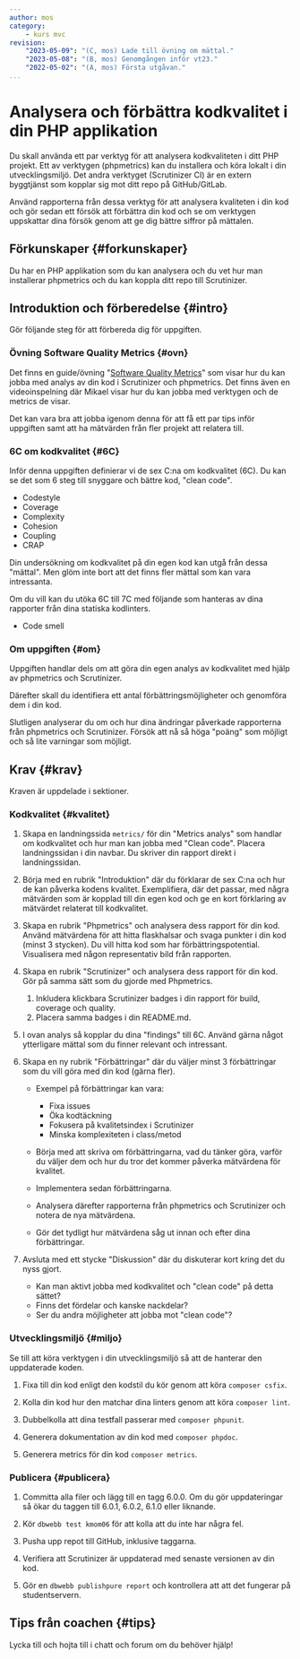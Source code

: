 ```yaml
---
author: mos
category:
    - kurs mvc
revision:
    "2023-05-09": "(C, mos) Lade till övning om mättal."
    "2023-05-08": "(B, mos) Genomgången inför vt23."
    "2022-05-02": "(A, mos) Första utgåvan."
...
```

Analysera och förbättra kodkvalitet i din PHP applikation
===================================

Du skall använda ett par verktyg för att analysera kodkvaliteten i ditt PHP projekt. Ett av verktygen (phpmetrics) kan du installera och köra lokalt i din utvecklingsmiljö. Det andra verktyget (Scrutinizer CI) är en extern byggtjänst som kopplar sig mot ditt repo på GitHub/GitLab.

Använd rapporterna från dessa verktyg för att analysera kvaliteten i din kod och gör sedan ett försök att förbättra din kod och se om verktygen uppskattar dina försök genom att ge dig bättre siffror på mättalen.

<!--more-->



Förkunskaper {#forkunskaper}
-----------------------

Du har en PHP applikation som du kan analysera och du vet hur man installerar phpmetrics och du kan koppla ditt repo till Scrutinizer.



Introduktion och förberedelse {#intro}
-----------------------

Gör följande steg för att förbereda dig för uppgiften.



### Övning Software Quality Metrics {#ovn}

Det finns en guide/övning "[Software Quality Metrics](https://github.com/dbwebb-se/mvc/tree/main/example/metrics)" som visar hur du kan jobba med analys av din kod i Scrutinizer och phpmetrics. Det finns även en videoinspelning där Mikael visar hur du kan jobba med verktygen och de metrics de visar.

Det kan vara bra att jobba igenom denna för att få ett par tips inför uppgiften samt att ha mätvärden från fler projekt att relatera till.



### 6C om kodkvalitet {#6C}

Inför denna uppgiften definierar vi de sex C:na om kodkvalitet (6C). Du kan se det som 6 steg till snyggare och bättre kod, "clean code".

* Codestyle
* Coverage
* Complexity
* Cohesion
* Coupling
* CRAP

Din undersökning om kodkvalitet på din egen kod kan utgå från dessa "mättal". Men glöm inte bort att det finns fler mättal som kan vara intressanta.

Om du vill kan du utöka 6C till 7C med följande som hanteras av dina rapporter från dina statiska kodlinters.

* Code smell



### Om uppgiften {#om}

Uppgiften handlar dels om att göra din egen analys av kodkvalitet med hjälp av phpmetrics och Scrutinizer.

Därefter skall du identifiera ett antal förbättringsmöjligheter och genomföra dem i din kod. 

Slutligen analyserar du om och hur dina ändringar påverkade rapporterna från phpmetrics och Scrutinizer. Försök att nå så höga "poäng" som möjligt och så lite varningar som möjligt.



Krav {#krav}
-----------------------

Kraven är uppdelade i sektioner.



### Kodkvalitet {#kvalitet}

<!--
Samla rå mätdata som en deluppgift


* Använd CRAP score från phpmetrics som en input till rapporten

1. CRAP score från phpunit.

1. Visualisera mätdata, välj vilka.

-->

1. Skapa en landningssida `metrics/` för din "Metrics analys" som handlar om kodkvalitet och hur man kan jobba med "Clean code". Placera landningssidan i din navbar. Du skriver din rapport direkt i landningssidan.

1. Börja med en rubrik "Introduktion" där du förklarar de sex C:na och hur de kan påverka kodens kvalitet. Exemplifiera, där det passar, med några mätvärden som är kopplad till din egen kod och ge en kort förklaring av mätvärdet relaterat till kodkvalitet.

1. Skapa en rubrik "Phpmetrics" och analysera dess rapport för din kod. Använd mätvärdena för att hitta flaskhalsar och svaga punkter i din kod (minst 3 stycken). Du vill hitta kod som har förbättringspotential. Visualisera med någon representativ bild från rapporten.

1. Skapa en rubrik "Scrutinizer" och analysera dess rapport för din kod. Gör på samma sätt som du gjorde med Phpmetrics.

    1. Inkludera klickbara Scrutinizer badges i din rapport för build, coverage och quality.
    1. Placera samma badges i din README.md.

1. I ovan analys så kopplar du dina "findings" till 6C. Använd gärna något ytterligare mättal som du finner relevant och intressant.

1. Skapa en ny rubrik "Förbättringar" där du väljer minst 3 förbättringar som du vill göra med din kod (gärna fler).

    * Exempel på förbättringar kan vara:
        * Fixa issues
        * Öka kodtäckning
        * Fokusera på kvalitetsindex i Scrutinizer
        * Minska komplexiteten i class/metod

    * Börja med att skriva om förbättringarna, vad du tänker göra, varför du väljer dem och hur du tror det kommer påverka mätvärdena för kvalitet.
    * Implementera sedan förbättringarna.
    * Analysera därefter rapporterna från phpmetrics och Scrutinizer och notera de nya mätvärdena.
    * Gör det tydligt hur mätvärdena såg ut innan och efter dina förbättringar.

1. Avsluta med ett stycke "Diskussion" där du diskuterar kort kring det du nyss gjort.

    * Kan man aktivt jobba med kodkvalitet och "clean code" på detta sättet? 
    * Finns det fördelar och kanske nackdelar? 
    * Ser du andra möjligheter att jobba mot "clean code"?



### Utvecklingsmiljö {#miljo}

Se till att köra verktygen i din utvecklingsmiljö så att de hanterar den uppdaterade koden.

1. Fixa till din kod enligt den kodstil du kör genom att köra `composer csfix`.

1. Kolla din kod hur den matchar dina linters genom att köra `composer lint`.

1. Dubbelkolla att dina testfall passerar med `composer phpunit`.

1. Generera dokumentation av din kod med `composer phpdoc`.

1. Generera metrics för din kod `composer metrics`.



### Publicera {#publicera}

1. Committa alla filer och lägg till en tagg 6.0.0. Om du gör uppdateringar så ökar du taggen till 6.0.1, 6.0.2, 6.1.0 eller liknande.

1. Kör `dbwebb test kmom06` för att kolla att du inte har några fel.

1. Pusha upp repot till GitHub, inklusive taggarna.

1. Verifiera att Scrutinizer är uppdaterad med senaste versionen av din kod.

1. Gör en `dbwebb publishpure report` och kontrollera att att det fungerar på studentservern.



Tips från coachen {#tips}
-----------------------

Lycka till och hojta till i chatt och forum om du behöver hjälp!
